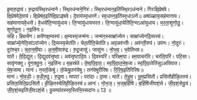 

  
इ॒मारु॒द्राय॑। रु॒द्राय॑स्थि॒रध॑न्वने। स्थि॒रध॑न्वने॒गिरः॑। स्थि॒रध॑न्वन॒इति॑स्थि॒रऽध॑न्वने। गिरः॑क्षि॒प्रेष॑वे। क्षि॒प्रेष॑वेदे॒वाय॑। क्षि॒प्रेष॑व॒इति॑क्षि॒प्रऽइ॑षवे। दे॒वाय॑स्व॒धाव्ने॑। स्व॒धाव्न॒इति॑स्व॒धाऽव्ने॑॥ अषा॑ळ्हाय॒सह॑मानाय। सह॑मानायवे॒धसे॑। वे॒धसे॑ति॒ग्मायु॑धाय। ति॒ग्मायु॑धायभरत। ति॒ग्मायु॑धा॒येति॑ति॒ग्मऽआ॑युधाय। भ॒र॒ता॒शृ॒णो॒तु॒। शृ॒णो॒तु॒नः॒। न॒इति॑नः॥  
सहि। हिक्षये॑ण। क्षये॑णक्ष॒म्यस्य॑। क्ष॒म्यस्य॒जन्म॑नः। जन्म॑न॒स्साम्रा॑ज्येन। साम्रा॑ज्येनदि॒व्यस्य॑। साम्रा॑ज्ये॒नेति॒सांऽरा॑ज्येन। दि॒व्यस्य॒चेत॑ति। चेत॒तीति॒चेत॑ति॥ अव॒न्नव॑न्तीः। अव॑न्ती॒रुप॑। उप॑नः। नो॒दुरः॑। दुर॑श्च॒र। च॒रा॒न॒मी॒वाः। अ॒न॒मी॒वारु॑द्र। रु॒द्र॒जासु॑। जासु॑नः। नो॒भ॒व॒। भ॒वेति॑भव॥  
याते॑। ते॒दि॒द्युत्। दि॒द्युदव॑सृष्ठा। अव॑सृष्टादि॒वः। दि॒वस्परि॑। परि॑क्ष्म॒या। क्ष्म॒याचर॑ति। चर॑ति॒परि॑। परि॒सा। सावृ॑णक्तु। वृ॒ण॒क्तु॒नः॒। न॒इति॑नः॥ स॒हस्रं॑ते। ते॒ष्व॒पि॒वा॒त॒। स्व॒पि॒वा॒त॒भे॒ष॒जा। स्व॒पि॒वा॒तेति॑सुऽअपिवात। भे॒ष॒जामा। मानः॑। न॒स्तो॒केषु॑। तो॒केषु॒तन॑येषु। तन॑येषुरीरिषः। रि॒रि॒ष॒इति॑रिरिषः॥  
मानः॑। नो॒व॒धीः॒। व॒धी॒रु॒द्र॒। रु॒द्र॒मा। मापरा॑। परा॑दाः। दा॒मा। माते॑। ते॒भू॒म॒। भू॒म॒प्रसि॑तौ। प्रसि॑तौहीळि॒तस्य॑। प्रसि॑ता॒विति॒प्रऽसि॑तौ। ही॒ळि॒तस्येति॑ही॒ळि॒तस्य॑॥ आनः॑। नो॒भ॒ज॒। भ॒ज॒ब॒र्हिषि॑। ब॒र्हिषि॑जीवशं॒से। जी॒व॒शं॒सेयू॒यं। जी॒व॒शं॒सइति॑जी॒वऽशं॒से। यू॒यम्पा॑तस्स्व॒स्तिभि॒स्सदा॑नः॥ 13 ॥  
